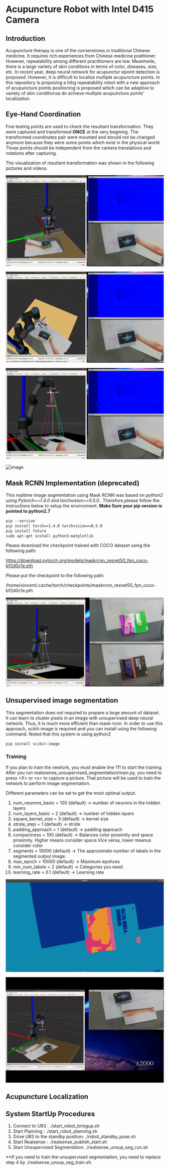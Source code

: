 # Acupuncture Robot with Intel D415 Camera

## Introduction
Acupuncture therapy is one of the cornerstones in traditional Chinese medicine. It requires rich experiences from Chinese medicine pratitioner. However, repeatability among different practitioners are low. Meanhwile, there is a large variety of skin conditions in terms of color, diseases, size, etc. In recent year, deep neural network for acupunctur epoint detection is proposed. However, it is difficult to localize multiple acupuncture points. In this repository is proposing a hihg repeatability robot with a new approach of acupuncture points positioning is proposed which can be adaptive to variety of skin conditionsa dn achieve multiple acupuncture points' localization.

## Eye-Hand Coordination
Five testing points are used to check the resultant transformation. They were captured and transformed **ONCE** at the very begining. The transformed coordinates pair were mounted and should not be changed anymore because they were some points which exist in the physical world. Those points should be independent from the camera translations and rotations after capturing. 

The visualization of resultant transformation was shown in the following pictures and videos. 

![image](https://github.com/vincent51689453/realsense_acp_robot/blob/melodic-ur3-devel/git_image/hand-eye-coordination/rviz01.png)

![image](https://github.com/vincent51689453/realsense_acp_robot/blob/melodic-ur3-devel/git_image/hand-eye-coordination/rviz02.png)

![image](https://github.com/vincent51689453/realsense_acp_robot/blob/melodic-ur3-devel/git_image/hand-eye-coordination/rviz03.png)

![image](https://github.com/vincent51689453/realsense_acp_robot/blob/melodic-ur3-devel/git_image/hand-eye-coordination/rviz_image_world_tf.gif)

## Mask RCNN Implementation (deprecated)
This realtime image segmentation using Mask RCNN was based on *python2 using Pytorch==1.4.0 and torchvision==0.5.0.*. Therefore,please follow the instructions below to setup the environment. **Make Sure your pip version is pointed to python2.7**


```
pip --version
pip install torch==1.4.0 torchvision==0.5.0
pip install future
sudo apt-get install python3-matplotlib
```

Please download the checkpoint trained with COCO dataset using the following path:

https://download.pytorch.org/models/maskrcnn_resnet50_fpn_coco-bf2d0c1e.pth


Please put the checkpoint to the following path:

/home/vincent/.cache/torch/checkpoints/maskrcnn_resnet50_fpn_coco-bf2d0c1e.pth

![image](https://github.com/vincent51689453/realsense_acp_robot/blob/melodic-ur3-devel/git_image/image_segmentation/mask_rcnn_01.png)

## Unsupervised image segmentation
This segmentaiton does not required to prepare a large amount of dataset. It can learn to cluster pixels in an image with unsupervised deep neural network. Thus, it is much more efficient than mask-rcnn. In order to use this approach, scikit-image is required and you can install using the following command. Noted that this system is using python2
```
pip install scikit-image
```

### Training
If you plan to train the newtork, you must enable line 111 to start the training. After you run realsnense_unsupervised_segmentation/main.py, you need to press \<X\> or \<x\> to capture a picture. That picture will be used to train the network to perform image segmentation.

Different parameters can be set to get the most optimal output.

1. num_neurons_basic = 100 (default) -> number of neurons in the hidden layers
2. num_layers_basic = 2 (default) -> number of hidden layers
3. square_kernel_size = 3 (default) -> kernel size
4. stride_step = 1 (default) -> stride 
5. padding_approach = 1 (default) -> padding approach
6. compactness = 100 (default) -> Balances color proximity and space proximity. Higher means consider space.Vice versa, lower meanus consider color
7. segments = 10000 (default) -> The approximate number of labels in the segmented output image.
8. max_epoch = 10000 (default) -> Maximum epohces
9. min_num_labels = 2 (default) -> Categories you need
10. learning_rate = 0.1 (default) -> Learning rate

![image](https://github.com/vincent51689453/realsense_acp_robot/blob/melodic-ur3-devel/git_image/image_segmentation/unsupervised_segmentation.png)

![image](https://github.com/vincent51689453/realsense_acp_robot/blob/melodic-ur3-devel/git_image/image_segmentation/unsupervised_training.gif)

## Acupuncture Localization


## System StartUp Procedures
1) Connect to UR3    : ./start_robot_bringup.sh
2) Start Planning    : ./start_robot_planning.sh
3) Drive UR3 to the standby position: ./robot_standby_pose.sh
3) Start Realsense   : ./realsense_publish_start.sh
4) Start Unsupervised Segmentation: ./realsense_unsup_seg_run.sh

**If you need to train the unsupervised segmentation, you need to replace step 4 by ./realsense_unsup_seg_train.sh.

